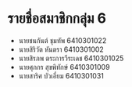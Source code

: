 # รายชื่อสมาชิกกลุ่ม 6

- นายชนกันต์ ชุมทัพ 6410301022
- นายสิริวัต หันตรา 6410301002
- นายสิรภพ ตระการวีระเดช 6410301025
- นายศุภกร สุขพิทักษ์ 6410301009
- นายสาริศ บัวเอี่ยม 6410301031
